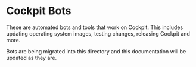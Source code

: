 # Cockpit Bots

These are automated bots and tools that work on Cockpit. This
includes updating operating system images, testing changes,
releasing Cockpit and more.

Bots are being migrated into this directory and this documentation
will be updated as they are.
